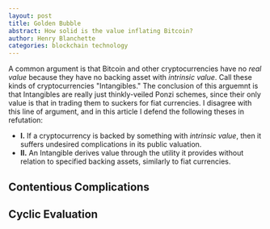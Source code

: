 ```yaml
---
layout: post
title: Golden Bubble
abstract: How solid is the value inflating Bitcoin?
author: Henry Blanchette
categories: blockchain technology
---
```


A common argument is that Bitcoin and other cryptocurrencies have no _real
value_ because they have no backing asset with _intrinsic value_. Call these
kinds of cryptocurrencies "Intangibles." The conclusion of this arguemnt is that
Intangibles are really just thinkly-veiled Ponzi schemes, since their only value
is that in trading them to suckers for fiat currencies. I disagree with this
line of argument, and in this article I defend the following theses in
refutation:

- **I.** If a cryptocurrency is backed by something with _intrinsic value_, then
  it suffers undesired complications in its public valuation.
- **II.** An Intangible derives value through the utility it provides without
  relation to specified backing assets, similarly to fiat currencies.

## Contentious Complications

## Cyclic Evaluation
